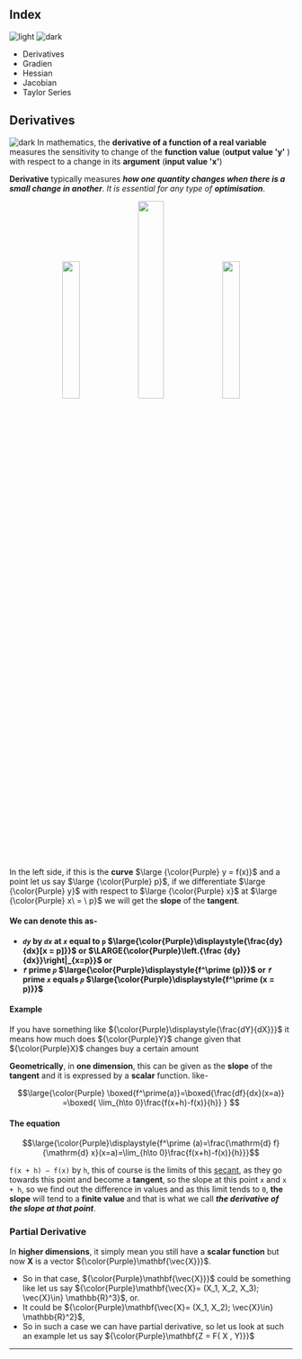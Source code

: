 ## Index
![light](https://user-images.githubusercontent.com/12748752/132402912-1a2a215e-de2f-4536-b28e-e75197136af9.png)
![dark](https://user-images.githubusercontent.com/12748752/132402918-976c6cc7-cc94-4267-9513-b3937504eb63.png)

- Derivatives
- Gradien
- Hessian
- Jacobian
- Taylor Series

## Derivatives
![dark](https://user-images.githubusercontent.com/12748752/132402918-976c6cc7-cc94-4267-9513-b3937504eb63.png)
In mathematics, the **derivative of a function of a real variable** measures the sensitivity to change of the **function value** (**output value 'y'** ) with respect to a change in its **argument** (**input value 'x'**)

**Derivative** typically measures _**how one quantity changes when there is a small change in another**_. _It is essential for any type of **optimisation**_.

<p align="center">
  <img src="https://user-images.githubusercontent.com/12748752/185729977-fb75f65b-c829-4e3c-9011-778e66fa4614.png" width=25% />
    <img src="https://user-images.githubusercontent.com/12748752/191807903-de529575-ea90-4427-bfb7-1c00bb187e2e.png" width=30%/>
  <img src="https://user-images.githubusercontent.com/12748752/185731247-dd55fb41-9147-4d1c-88a6-b3501efc15d4.png" width=25% />
</p>




In the left side, if this is the **curve** $\large {\color{Purple} y = f(x)}$ and a point let us say $\large {\color{Purple} p}$, if we differentiate $\large {\color{Purple} y}$ with respect to $\large {\color{Purple} x}$ at $\large {\color{Purple} x\ = \ p}$ we will get the **slope** of the **tangent**. 

#### We can denote this as-
* **_`dy`_ by _`dx`_ at _`x`_ equal to `p` $\large{\color{Purple}\displaystyle{\frac{dy}{dx}[x = p]}}$ or $\LARGE{\color{Purple}\left.{\frac {dy}{dx}}\right|_{x=p}}$ or**
* **_`f`_ prime _`p`_ $\large{\color{Purple}\displaystyle{f^\prime (p)}}$ or  _`f`_ prime _`x`_ equals _`p`_ $\large{\color{Purple}\displaystyle{f^\prime (x = p)}}$**


#### Example
If you have something like ${\color{Purple}\displaystyle{\frac{dY}{dX}}}$ it means how much does ${\color{Purple}Y}$ change given that ${\color{Purple}X}$ changes buy a certain amount

**Geometrically**, in **one dimension**, this can be given as the **slope** of the **tangent** and it is expressed by a **scalar** function. like-

$$\large{\color{Purple} 
\boxed{f^\prime(a)}=\boxed{\frac{df}{dx}(x=a)} =\boxed{ \lim_{h\to 0}\frac{f(x+h)-f(x)}{h}}
}
$$




#### The equation
$$\large{\color{Purple}\displaystyle{f^\prime (a)=\frac{\mathrm{d} f}{\mathrm{d} x}(x=a)=\lim_{h\to 0}\frac{f(x+h)-f(x)}{h}}}$$

`f(x + h) – f(x)`  by `h`, this of course is the limits of this [secant](https://en.wikipedia.org/wiki/Secant_line#:~:text=In%20geometry%2C%20a%20secant%20is,circle%20at%20exactly%20two%20points.), as they go towards this point and become a **tangent**, so the slope at this point `x` and `x + h`, so we find out the difference in values and as this limit tends to `0`, **the slope** will tend to a **finite value** and that is what we call **_the derivative of the slope at that point_**.

### Partial Derivative
In **higher dimensions**, it simply mean you still have a **scalar function** but now **X**  is a vector ${\color{Purple}\mathbf{\vec{X}}}$. 
* So in that case, ${\color{Purple}\mathbf{\vec{X}}}$ could be something like let us say ${\color{Purple}\mathbf{\vec{X}= (X_1, X_2, X_3); \vec{X}\in} \mathbb{R}^3}$, or. 
* It could be ${\color{Purple}\mathbf{\vec{X}= (X_1, X_2); \vec{X}\in} \mathbb{R}^2}$,
* So in such a case we can have partial derivative, so let us look at such an example let us say ${\color{Purple}\mathbf{Z = F( X , Y)}}$

---



